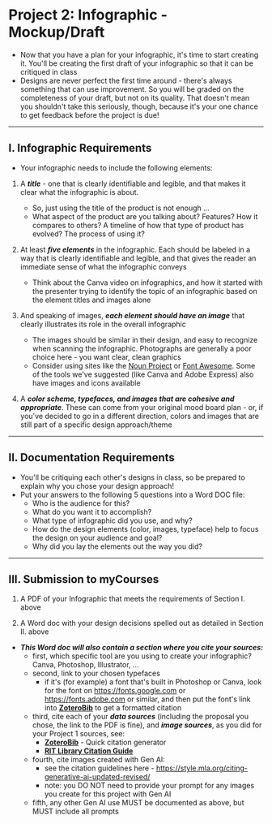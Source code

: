 # Project 2: Infographic - Mockup/Draft

- Now that you have a plan for your infographic, it's time to start creating it. You'll be creating the first draft of your infographic so that it can be critiqued in class
- Designs are never perfect the first time around - there's always something that can use improvement. So you will be graded on the completeness of your draft, but not on its quality. That doesn't mean you shouldn't take this seriously, though, because it's your one chance to get feedback before the project is due!

---

## I. Infographic Requirements
- Your infographic needs to include the following elements:

1) A ***title*** - one that is clearly identifiable and legible, and that makes it clear what the infographic is about.

    - So, just using the title of the product is not enough ...
    - What aspect of the product are you talking about? Features? How it compares to others? A timeline of how that type of product has evolved? The process of using it?

2) At least ***five elements*** in the infographic. Each should be labeled in a way that is clearly identifiable and legible, and that gives the reader an immediate sense of what the infographic conveys

    - Think about the Canva video on infographics, and how it started with the presenter trying to identify the topic of an infographic based on the element titles and images alone

3) And speaking of images, ***each element should have an image*** that clearly illustrates its role in the overall infographic
    - The images should be similar in their design, and easy to recognize when scanning the infographic. Photographs are generally a poor choice here - you want clear, clean graphics
    - Consider using sites like the [Noun Project](https://thenounproject.com/) or [Font Awesome](https://fontawesome.com). Some of the tools we've suggested (like Canva and Adobe Express) also have images and icons available

4) A ***color scheme, typefaces, and images that are cohesive and appropriate***. These can come from your original mood board plan - or, if you've decided to go in a different direction, colors and images that are still part of a specific design approach/theme

---

## II. Documentation Requirements

- You'll be critiquing each other's designs in class, so be prepared to explain why you chose your design approach!
- Put your answers to the following 5 questions into a Word DOC file:
  - Who is the audience for this?
  - What do you want it to accomplish?
  - What type of infographic did you use, and why?
  - How do the design elements (color, images, typeface) help to focus the design on your audience and goal?
  - Why did you lay the elements out the way you did?

 ---
 
## III. Submission to myCourses

1) A PDF of your Infographic that meets the requirements of Section I. above

2) A Word doc with your design decisions spelled out as detailed in Section II. above

- ***This Word doc will also contain a section where you cite your sources:***
  - first, which specific tool are you using to create your infographic? Canva, Photoshop, Illustrator, ...
  - second, link to your chosen typefaces
    - if it's (for example) a font that's built in Photoshop or Canva, look for the font on https://fonts.google.com or https://fonts.adobe.com or similar, and then put the font's link into [**ZoteroBib**](https://zbib.org/) to get a formatted citation
  - third, cite each of your ***data sources*** (including the proposal you chose, the link to the PDF is fine), and ***image sources***, as you did for your Project 1 sources, see:
    - [**ZoteroBib**](https://zbib.org/) - Quick citation generator
    - [**RIT Library Citation Guide**](https://infoguides.rit.edu/citation)
  - fourth, cite images created with Gen AI:
    - see the citation guidelines here - https://style.mla.org/citing-generative-ai-updated-revised/
    - note: you DO NOT need to provide your prompt for any images you create for this project with Gen AI
  - fifth, any other Gen AI use MUST be documented as above, but MUST include all prompts



